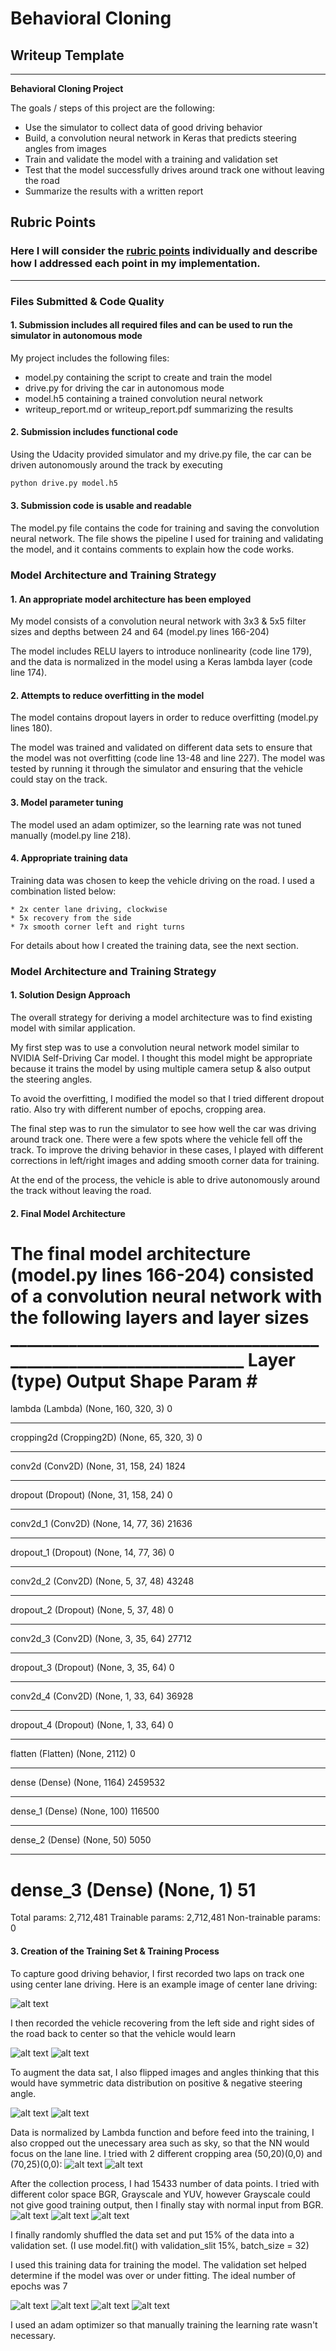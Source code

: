 # **Behavioral Cloning** 

## Writeup Template

---

**Behavioral Cloning Project**

The goals / steps of this project are the following:
* Use the simulator to collect data of good driving behavior
* Build, a convolution neural network in Keras that predicts steering angles from images
* Train and validate the model with a training and validation set
* Test that the model successfully drives around track one without leaving the road
* Summarize the results with a written report


[//]: # (Image References)

[image1a]: ./output_images/trained_image_-0.1971831_bgr.png "Data Visualization"
[image1b]: ./output_images/trained_image_-0.1971831_gray.png "Data Grayscaling"
[image1c]: ./output_images/trained_image_-0.1971831_yuv.png "Data YUV"

[image2a]: ./output_images/angle_distribution_no_augmentation2021_07_20_18_26_50.png "Data distribution before augmentation"
[image2b]: ./output_images/angle_distribution2021_07_20_18_22_39.png "Data distribution after augmentation"

[image3a]: ./output_images/recovery_left_img_bgr.png "Recovery Image From The Left"
[image3b]: ./output_images/recovery_right_img_bgr.png "Recovery Image From The Right"

[image4a]: ./output_images/nocrop_image_bgr.png "Normal Image"
[image4b]: ./output_images/cropped_img_50_20_bgr.png "Cropped Image (50,20)(0,0)"
[image4c]: ./output_images/cropped_img_70_25_bgr.png "Cropped Image (70,25)(0,0)"

[image5a]: ./output_images/training_loss_epochs_5.png "Training loss - 5 epoches"
[image5b]: ./output_images/training_loss_epochs_7.png "Training loss - 7 epoches"
[image5c]: ./output_images/training_loss_epochs_20.png "Training loss - 20 epoches"
[image5d]: ./output_images/training_loss_final_model.png "Training loss - final model - 7 epoches"

## Rubric Points
### Here I will consider the [rubric points](https://review.udacity.com/#!/rubrics/432/view) individually and describe how I addressed each point in my implementation.  

---
### Files Submitted & Code Quality

#### 1. Submission includes all required files and can be used to run the simulator in autonomous mode

My project includes the following files:
* model.py containing the script to create and train the model
* drive.py for driving the car in autonomous mode
* model.h5 containing a trained convolution neural network 
* writeup_report.md or writeup_report.pdf summarizing the results

#### 2. Submission includes functional code
Using the Udacity provided simulator and my drive.py file, the car can be driven autonomously around the track by executing 
```sh
python drive.py model.h5
```

#### 3. Submission code is usable and readable

The model.py file contains the code for training and saving the convolution neural network. The file shows the pipeline I used for training and validating the model, and it contains comments to explain how the code works.

### Model Architecture and Training Strategy

#### 1. An appropriate model architecture has been employed

My model consists of a convolution neural network with 3x3 & 5x5 filter sizes and depths between 24 and 64 (model.py lines 166-204) 

The model includes RELU layers to introduce nonlinearity (code line 179), and the data is normalized in the model using a Keras lambda layer (code line 174). 

#### 2. Attempts to reduce overfitting in the model

The model contains dropout layers in order to reduce overfitting (model.py lines 180). 

The model was trained and validated on different data sets to ensure that the model was not overfitting (code line 13-48 and line 227). The model was tested by running it through the simulator and ensuring that the vehicle could stay on the track.

#### 3. Model parameter tuning

The model used an adam optimizer, so the learning rate was not tuned manually (model.py line 218).

#### 4. Appropriate training data

Training data was chosen to keep the vehicle driving on the road. I used a combination listed below:

    * 2x center lane driving, clockwise
    * 5x recovery from the side 
    * 7x smooth corner left and right turns

For details about how I created the training data, see the next section. 

### Model Architecture and Training Strategy

#### 1. Solution Design Approach

The overall strategy for deriving a model architecture was to find existing model with similar application.

My first step was to use a convolution neural network model similar to NVIDIA Self-Driving Car model. I thought this model might be appropriate because it trains the model by using multiple camera setup & also output the steering angles.

To avoid the overfitting, I modified the model so that I tried different dropout ratio. Also try with different number of epochs, cropping area. 

The final step was to run the simulator to see how well the car was driving around track one. There were a few spots where the vehicle fell off the track. To improve the driving behavior in these cases, I played with different corrections in left/right images and adding smooth corner data for training.

At the end of the process, the vehicle is able to drive autonomously around the track without leaving the road.

#### 2. Final Model Architecture

The final model architecture (model.py lines 166-204) consisted of a convolution neural network with the following layers and layer sizes _________________________________________________________________
Layer (type)                 Output Shape              Param #   
=================================================================
lambda (Lambda)              (None, 160, 320, 3)       0         
_________________________________________________________________
cropping2d (Cropping2D)      (None, 65, 320, 3)        0         
_________________________________________________________________
conv2d (Conv2D)              (None, 31, 158, 24)       1824      
_________________________________________________________________
dropout (Dropout)            (None, 31, 158, 24)       0         
_________________________________________________________________
conv2d_1 (Conv2D)            (None, 14, 77, 36)        21636     
_________________________________________________________________
dropout_1 (Dropout)          (None, 14, 77, 36)        0         
_________________________________________________________________
conv2d_2 (Conv2D)            (None, 5, 37, 48)         43248     
_________________________________________________________________
dropout_2 (Dropout)          (None, 5, 37, 48)         0         
_________________________________________________________________
conv2d_3 (Conv2D)            (None, 3, 35, 64)         27712     
_________________________________________________________________
dropout_3 (Dropout)          (None, 3, 35, 64)         0         
_________________________________________________________________
conv2d_4 (Conv2D)            (None, 1, 33, 64)         36928     
_________________________________________________________________
dropout_4 (Dropout)          (None, 1, 33, 64)         0         
_________________________________________________________________
flatten (Flatten)            (None, 2112)              0         
_________________________________________________________________
dense (Dense)                (None, 1164)              2459532   
_________________________________________________________________
dense_1 (Dense)              (None, 100)               116500    
_________________________________________________________________
dense_2 (Dense)              (None, 50)                5050      
_________________________________________________________________
dense_3 (Dense)              (None, 1)                 51        
=================================================================
Total params: 2,712,481
Trainable params: 2,712,481
Non-trainable params: 0

#### 3. Creation of the Training Set & Training Process

To capture good driving behavior, I first recorded two laps on track one using center lane driving. Here is an example image of center lane driving:

![alt text][image4a]

I then recorded the vehicle recovering from the left side and right sides of the road back to center so that the vehicle would learn

![alt text][image3a]
![alt text][image3b]

To augment the data sat, I also flipped images and angles thinking that this would have symmetric data distribution on positive & negative steering angle.

![alt text][image2a]
![alt text][image2b]

Data is normalized by Lambda function and before feed into the training, I also cropped out the unecessary area such as sky, so that the NN would focus on the lane line. I tried with 2 different cropping area (50,20)(0,0) and (70,25)(0,0):
![alt text][image4b]
![alt text][image4c]

After the collection process, I had 15433 number of data points. I tried with different color space BGR, Grayscale and YUV, however Grayscale could not give good training output, then I finally stay with normal input from BGR. 
![alt text][image1a]
![alt text][image1b]
![alt text][image1c]

I finally randomly shuffled the data set and put 15% of the data into a validation set. (I use model.fit() with validation_slit 15%, batch_size = 32)

I used this training data for training the model. The validation set helped determine if the model was over or under fitting. The ideal number of epochs was 7

![alt text][image5a]
![alt text][image5b]
![alt text][image5c]
![alt text][image5d]

I used an adam optimizer so that manually training the learning rate wasn't necessary.